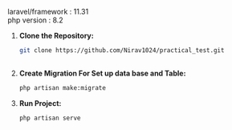 
<span> laravel/framework : 11.31 </span><br>
<span> php version : 8.2 </span>


1. **Clone the Repository:**

   ```bash
   git clone https://github.com/Nirav1024/practical_test.git
  

2. **Create Migration For Set up data base and Table:**
    ```bash
    php artisan make:migrate
    ```

3. **Run Project:**
      ```bash
    php artisan serve
    ```






